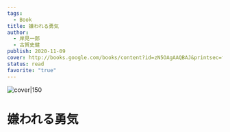 ```yaml
---
tags:
  - Book
title: 嫌われる勇気
author:
  - 岸見一郎
  - 古賀史健
publish: 2020-11-09
cover: http://books.google.com/books/content?id=zN5OAgAAQBAJ&printsec=frontcover&img=1&zoom=1&edge=curl&source=gbs_api
status: read
favorite: "true"
---
```


![cover|150](http://books.google.com/books/content?id=zN5OAgAAQBAJ&printsec=frontcover&img=1&zoom=1&edge=curl&source=gbs_api)  
# 嫌われる勇気